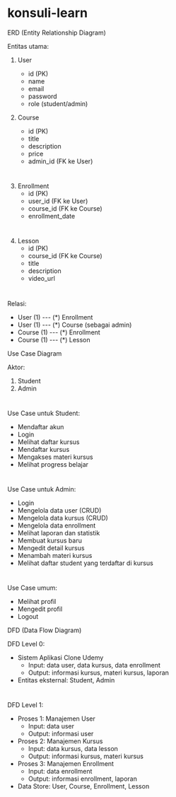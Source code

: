 # konsuli-learn

ERD (Entity Relationship Diagram)

Entitas utama:
1. User
   - id (PK)
   - name
   - email
   - password
   - role (student/admin)

2. Course
   - id (PK)
   - title
   - description
   - price
   - admin_id (FK ke User)
#
3. Enrollment
   - id (PK)
   - user_id (FK ke User)
   - course_id (FK ke Course)
   - enrollment_date
#
4. Lesson
   - id (PK)
   - course_id (FK ke Course)
   - title
   - description
   - video_url
#
Relasi:
- User (1) --- (*) Enrollment
- User (1) --- (*) Course (sebagai admin)
- Course (1) --- (*) Enrollment
- Course (1) --- (*) Lesson

Use Case Diagram

Aktor:
1. Student
2. Admin
#
Use Case untuk Student:
- Mendaftar akun
- Login
- Melihat daftar kursus
- Mendaftar kursus
- Mengakses materi kursus
- Melihat progress belajar
#
Use Case untuk Admin:
- Login
- Mengelola data user (CRUD)
- Mengelola data kursus (CRUD)
- Mengelola data enrollment
- Melihat laporan dan statistik
- Membuat kursus baru
- Mengedit detail kursus
- Menambah materi kursus
- Melihat daftar student yang terdaftar di kursus
#
Use Case umum:
- Melihat profil
- Mengedit profil
- Logout

DFD (Data Flow Diagram)

DFD Level 0:
- Sistem Aplikasi Clone Udemy
  - Input: data user, data kursus, data enrollment
  - Output: informasi kursus, materi kursus, laporan
- Entitas eksternal: Student, Admin
#
DFD Level 1:
- Proses 1: Manajemen User
  - Input: data user
  - Output: informasi user
- Proses 2: Manajemen Kursus
  - Input: data kursus, data lesson
  - Output: informasi kursus, materi kursus
- Proses 3: Manajemen Enrollment
  - Input: data enrollment
  - Output: informasi enrollment, laporan
- Data Store: User, Course, Enrollment, Lesson
